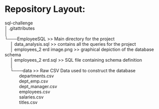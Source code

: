 # Repository Layout:
sql-challenge\
│   .gitattributes \
│\
└───EmployeeSQL >> Main directory for the project\
&emsp;    │   data_analysis.sql >> contains all the queries for the project\
&emsp;    │   employees_2 erd image.png >> graphical depiction of the database schema\
&emsp;    │   employees_2 erd.sql >> SQL file containing schema definition\
&emsp;    │\
&emsp;    └───data >> Raw CSV Data used to construct the database\
&emsp;&emsp;&emsp;           departments.csv\
&emsp;&emsp;&emsp;           dept_emp.csv\
&emsp;&emsp;&emsp;           dept_manager.csv\
&emsp;&emsp;&emsp;           employees.csv\
&emsp;&emsp;&emsp;           salaries.csv\
&emsp;&emsp;&emsp;           titles.csv
